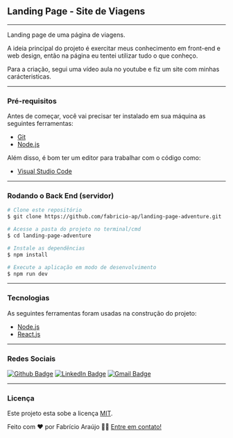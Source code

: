 ## Landing Page - Site de Viagens

---

Landing page de uma página de viagens.

A ideia principal do projeto é exercitar meus conhecimento em front-end e web design, então na página eu tentei utilizar tudo o que conheço.

Para a criação, segui uma vídeo aula no youtube e fiz um site com minhas carácteristicas.

---

### Pré-requisitos

Antes de começar, você vai precisar ter instalado em sua máquina as seguintes ferramentas:
- [Git](https://git-scm.com)
- [Node.js](https://nodejs.org/en/)

Além disso, é bom ter um editor para trabalhar com o código como: 
- [Visual Studio Code](https://code.visualstudio.com/)

---

### Rodando o Back End (servidor)

```bash
# Clone este repositório
$ git clone https://github.com/fabricio-ap/landing-page-adventure.git

# Acesse a pasta do projeto no terminal/cmd
$ cd landing-page-adventure

# Instale as dependências
$ npm install

# Execute a aplicação em modo de desenvolvimento
$ npm run dev
```

---

### Tecnologias

As seguintes ferramentas foram usadas na construção do projeto:

- [Node.js](https://nodejs.org/en/)
- [React.js](https://pt-br.reactjs.org/)

---

### Redes Sociais

[![Github Badge](https://img.shields.io/badge/-Github-000?style=for-the-badge&logo=Github&logoColor=white&link=https://github.com/fabricio-ap/)](https://github.com/fabricio-ap/)
[![LinkedIn Badge](https://img.shields.io/badge/-LinkedIn-0A66C2?logo=linkedin&logoColor=white&style=for-the-badge&link=https://www.linkedin.com/in/fabricioapereira/)](https://www.linkedin.com/in/fabricioapereira/)
[![Gmail Badge](https://img.shields.io/badge/-Gmail-FF0000?style=for-the-badge&labelColor=FF0000&logo=gmail&logoColor=white&link=mailto:<fabricioaraujo051@gmail.com>)](mailto:<fabricioaraujo051@gmail.com>)

---

### Licença

Este projeto esta sobe a licença [MIT](./LICENSE).

Feito com ❤️ por Fabrício Araújo 👋🏽 [Entre em contato!](https://www.linkedin.com/in/fabricioapereira/)
